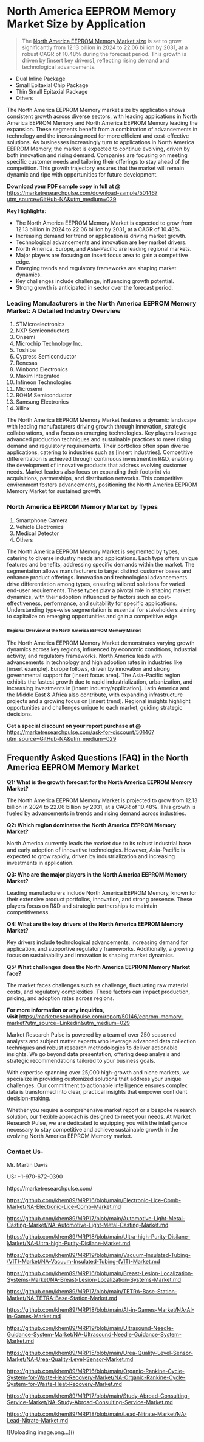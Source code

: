 <h1>North America EEPROM Memory Market&nbsp;Size by Application</h1><blockquote><p>The <a href="https://marketresearchpulse.com/download-sample/50146?utm_source=GitHub-NA&amp;utm_medium=029">North America EEPROM Memory Market size</a> is set to grow significantly from 12.13 billion in 2024 to 22.06 billion by 2031, at a robust CAGR of 10.48% during the forecast period. This growth is driven by [insert key drivers], reflecting rising demand and technological advancements.</p></blockquote><ul><li>Dual Inline Package<li> Small Epitaxial Chip Package<li> Thin Small Epitaxial Package<li> Others</li></ul><p>The North America EEPROM Memory market size by application shows consistent growth across diverse sectors, with leading applications in North America EEPROM Memory and North America EEPROM Memory leading the expansion. These segments benefit from a combination of advancements in technology and the increasing need for more efficient and cost-effective solutions. As businesses increasingly turn to applications in North America EEPROM Memory, the market is expected to continue evolving, driven by both innovation and rising demand. Companies are focusing on meeting specific customer needs and tailoring their offerings to stay ahead of the competition. This growth trajectory ensures that the market will remain dynamic and ripe with opportunities for future development.</p><p><strong>Download your PDF sample copy in full at @ </strong><a href="https://marketresearchpulse.com/download-sample/50146?utm_source=GitHub-NA&amp;utm_medium=029">https://marketresearchpulse.com/download-sample/50146?utm_source=GitHub-NA&amp;utm_medium=029</a></p><p><strong>Key Highlights: </strong></p><ul><li>The North America EEPROM Memory Market is expected to grow from 12.13 billion in 2024 to 22.06 billion by 2031, at a CAGR of 10.48%.</li><li>Increasing demand for trend or application is driving market growth.</li><li>Technological advancements and innovation are key market drivers.</li><li>North America, Europe, and Asia-Pacific are leading regional markets.</li><li>Major players are focusing on insert focus area to gain a competitive edge.</li><li>Emerging trends and regulatory frameworks are shaping market dynamics.</li><li>Key challenges include challenge, influencing growth potential.</li><li>Strong growth is anticipated in sector over the forecast period.</li></ul><h3>Leading Manufacturers in the North America EEPROM Memory Market: A Detailed Industry Overview</h3><ol><li>STMicroelectronics</li><li>NXP Semiconductors</li><li>Onsemi</li><li>Microchip Technology Inc.</li><li>Toshiba</li><li>Cypress Semiconductor</li><li>Renesas</li><li>Winbond Electronics</li><li>Maxim Integrated</li><li>Infineon Technologies</li><li>Microsemi</li><li>ROHM Semiconductor</li><li>Samsung Electronics</li><li>Xilinx</li></ol><div class="flex max-w-full flex-col flex-grow"><div class="min-h-8 text-message flex w-full flex-col items-end gap-2 whitespace-normal break-words [.text-message+&amp;]:mt-5" dir="auto" data-message-author-role="assistant" data-message-id="fd8432e4-4910-450d-b182-61b7bfb0a01f" data-message-model-slug="gpt-4o"><div class="flex w-full flex-col gap-1 empty:hidden first:pt-[3px]"><div class="markdown prose w-full break-words dark:prose-invert light"><p>The North America EEPROM Memory Market features a dynamic landscape with leading manufacturers driving growth through innovation, strategic collaborations, and a focus on emerging technologies. Key players leverage advanced production techniques and sustainable practices to meet rising demand and regulatory requirements. Their portfolios often span diverse applications, catering to industries such as [insert industries]. Competitive differentiation is achieved through continuous investment in R&amp;D, enabling the development of innovative products that address evolving customer needs. Market leaders also focus on expanding their footprint via acquisitions, partnerships, and distribution networks. This competitive environment fosters advancements, positioning the North America EEPROM Memory Market for sustained growth.</p></div></div></div></div><h3>North America EEPROM Memory Market by Types</h3><ol><li>Smartphone Camera<li> Vehicle Electronics<li> Medical Detector<li> Others</li></ol><div class="flex max-w-full flex-col flex-grow"><div class="min-h-8 text-message flex w-full flex-col items-end gap-2 whitespace-normal break-words [.text-message+&amp;]:mt-5" dir="auto" data-message-author-role="assistant" data-message-id="084470be-0bb7-4664-bddf-5156b4f41249" data-message-model-slug="gpt-4o-mini"><div class="flex w-full flex-col gap-1 empty:hidden first:pt-[3px]"><div class="markdown prose w-full break-words dark:prose-invert light"><p>The North America EEPROM Memory Market is segmented by types, catering to diverse industry needs and applications. Each type offers unique features and benefits, addressing specific demands within the market. The segmentation allows manufacturers to target distinct customer bases and enhance product offerings. Innovation and technological advancements drive differentiation among types, ensuring tailored solutions for varied end-user requirements. These types play a pivotal role in shaping market dynamics, with their adoption influenced by factors such as cost-effectiveness, performance, and suitability for specific applications. Understanding type-wise segmentation is essential for stakeholders aiming to capitalize on emerging opportunities and gain a competitive edge.</p></div></div></div></div><h3><span style="font-size: 11px;">Regional Overview of the North America EEPROM Memory Market</span></h3><div class="flex max-w-full flex-col flex-grow"><div class="min-h-8 text-message flex w-full flex-col items-end gap-2 whitespace-normal break-words [.text-message+&amp;]:mt-5" dir="auto" data-message-author-role="assistant" data-message-id="e9038762-ce64-4e30-91c9-9bd413514231" data-message-model-slug="gpt-4o-mini"><div class="flex w-full flex-col gap-1 empty:hidden first:pt-[3px]"><div class="markdown prose w-full break-words dark:prose-invert light"><p>The North America EEPROM Memory Market demonstrates varying growth dynamics across key regions, influenced by economic conditions, industrial activity, and regulatory frameworks. North America leads with advancements in technology and high adoption rates in industries like [insert example]. Europe follows, driven by innovation and strong governmental support for [insert focus area]. The Asia-Pacific region exhibits the fastest growth due to rapid industrialization, urbanization, and increasing investments in [insert industry/application]. Latin America and the Middle East &amp; Africa also contribute, with expanding infrastructure projects and a growing focus on [insert trend]. Regional insights highlight opportunities and challenges unique to each market, guiding strategic decisions.</p></div></div></div></div><p><strong>Get a special discount on your report purchase at @ </strong><a href="https://marketresearchpulse.com/ask-for-discount/50146?utm_source=GitHub-NA&amp;utm_medium=029">https://marketresearchpulse.com/ask-for-discount/50146?utm_source=GitHub-NA&amp;utm_medium=029</a></p><h2>Frequently Asked Questions (FAQ) in the North America EEPROM Memory Market</h2><p><strong>Q1: What is the growth forecast for the North America EEPROM Memory Market?</strong></p><p>The North America EEPROM Memory Market is projected to grow from 12.13 billion in 2024 to 22.06 billion by 2031, at a CAGR of 10.48%. This growth is fueled by advancements in trends and rising demand across industries.</p><p><strong>Q2: Which region dominates the North America EEPROM Memory Market?</strong></p><p>North America currently leads the market due to its robust industrial base and early adoption of innovative technologies. However, Asia-Pacific is expected to grow rapidly, driven by industrialization and increasing investments in application.</p><p><strong>Q3: Who are the major players in the North America EEPROM Memory Market?</strong></p><p>Leading manufacturers include North America EEPROM Memory, known for their extensive product portfolios, innovation, and strong presence. These players focus on R&amp;D and strategic partnerships to maintain competitiveness.</p><p><strong>Q4: What are the key drivers of the North America EEPROM Memory Market?</strong></p><p>Key drivers include technological advancements, increasing demand for application, and supportive regulatory frameworks. Additionally, a growing focus on sustainability and innovation is shaping market dynamics.</p><p><strong>Q5: What challenges does the North America EEPROM Memory Market face?</strong></p><p>The market faces challenges such as challenge, fluctuating raw material costs, and regulatory complexities. These factors can impact production, pricing, and adoption rates across regions.</p><p><strong>For more information or any inquiries, visit&nbsp;</strong><a href="https://marketresearchpulse.com/report/50146/eeprom-memory-market?utm_source=Linkedin&utm_medium=029">https://marketresearchpulse.com/report/50146/eeprom-memory-market?utm_source=Linkedin&utm_medium=029</a></p><p>Market Research Pulse is powered by a team of over 250 seasoned analysts and subject matter experts who leverage advanced data collection techniques and robust research methodologies to deliver actionable insights. We go beyond data presentation, offering deep analysis and strategic recommendations tailored to your business goals.</p><p>With expertise spanning over 25,000 high-growth and niche markets, we specialize in providing customized solutions that address your unique challenges. Our commitment to actionable intelligence ensures complex data is transformed into clear, practical insights that empower confident decision-making.</p><p>Whether you require a comprehensive market report or a bespoke research solution, our flexible approach is designed to meet your needs. At Market Research Pulse, we are dedicated to equipping you with the intelligence necessary to stay competitive and achieve sustainable growth in the evolving North America EEPROM Memory market.</p><h3><strong>Contact Us-</strong></h3><p>Mr. Martin Davis</p><p>US: +1-970-672-0390</p><p>https://marketresearchpulse.com/</p><p><a href="https://github.com/khem89/MRP16/blob/main/Electronic-Lice-Comb-Market/NA-Electronic-Lice-Comb-Market.md">https://github.com/khem89/MRP16/blob/main/Electronic-Lice-Comb-Market/NA-Electronic-Lice-Comb-Market.md</a></p><p><a href="https://github.com/khem89/MRP17/blob/main/Automotive-Light-Metal-Casting-Market/NA-Automotive-Light-Metal-Casting-Market.md">https://github.com/khem89/MRP17/blob/main/Automotive-Light-Metal-Casting-Market/NA-Automotive-Light-Metal-Casting-Market.md</a></p><p><a href="https://github.com/khem89/MRP18/blob/main/Ultra-high-Purity-Disilane-Market/NA-Ultra-high-Purity-Disilane-Market.md">https://github.com/khem89/MRP18/blob/main/Ultra-high-Purity-Disilane-Market/NA-Ultra-high-Purity-Disilane-Market.md</a></p><p><a href="https://github.com/khem89/MRP19/blob/main/Vacuum-Insulated-Tubing-(VIT)-Market/NA-Vacuum-Insulated-Tubing-(VIT)-Market.md">https://github.com/khem89/MRP19/blob/main/Vacuum-Insulated-Tubing-(VIT)-Market/NA-Vacuum-Insulated-Tubing-(VIT)-Market.md</a></p><p><a href="https://github.com/khem89/MRP16/blob/main/Breast-Lesion-Localization-Systems-Market/NA-Breast-Lesion-Localization-Systems-Market.md">https://github.com/khem89/MRP16/blob/main/Breast-Lesion-Localization-Systems-Market/NA-Breast-Lesion-Localization-Systems-Market.md</a></p><p><a href="https://github.com/khem89/MRP17/blob/main/TETRA-Base-Station-Market/NA-TETRA-Base-Station-Market.md">https://github.com/khem89/MRP17/blob/main/TETRA-Base-Station-Market/NA-TETRA-Base-Station-Market.md</a></p><p><a href="https://github.com/khem89/MRP18/blob/main/AI-in-Games-Market/NA-AI-in-Games-Market.md">https://github.com/khem89/MRP18/blob/main/AI-in-Games-Market/NA-AI-in-Games-Market.md</a></p><p><a href="https://github.com/khem89/MRP19/blob/main/Ultrasound-Needle-Guidance-System-Market/NA-Ultrasound-Needle-Guidance-System-Market.md">https://github.com/khem89/MRP19/blob/main/Ultrasound-Needle-Guidance-System-Market/NA-Ultrasound-Needle-Guidance-System-Market.md</a></p><p><a href="https://github.com/khem89/MRP15/blob/main/Urea-Quality-Level-Sensor-Market/NA-Urea-Quality-Level-Sensor-Market.md">https://github.com/khem89/MRP15/blob/main/Urea-Quality-Level-Sensor-Market/NA-Urea-Quality-Level-Sensor-Market.md</a></p><p><a href="https://github.com/khem89/MRP16/blob/main/Organic-Rankine-Cycle-System-for-Waste-Heat-Recovery-Market/NA-Organic-Rankine-Cycle-System-for-Waste-Heat-Recovery-Market.md">https://github.com/khem89/MRP16/blob/main/Organic-Rankine-Cycle-System-for-Waste-Heat-Recovery-Market/NA-Organic-Rankine-Cycle-System-for-Waste-Heat-Recovery-Market.md</a></p><p><a href="https://github.com/khem89/MRP17/blob/main/Study-Abroad-Consulting-Service-Market/NA-Study-Abroad-Consulting-Service-Market.md">https://github.com/khem89/MRP17/blob/main/Study-Abroad-Consulting-Service-Market/NA-Study-Abroad-Consulting-Service-Market.md</a></p><p><a href="https://github.com/khem89/MRP18/blob/main/Lead-Nitrate-Market/NA-Lead-Nitrate-Market.md">https://github.com/khem89/MRP18/blob/main/Lead-Nitrate-Market/NA-Lead-Nitrate-Market.md</a></p>
![Uploading image.png…]()
